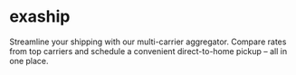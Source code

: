 # exaship

Streamline your shipping with our multi-carrier aggregator. Compare rates from top carriers and schedule a convenient direct-to-home pickup – all in one place.
